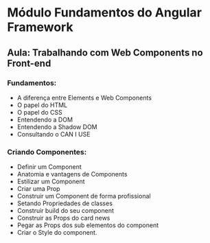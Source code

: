# Módulo Fundamentos do Angular Framework
## Aula: Trabalhando com Web Components no Front-end
### Fundamentos:
- A diferença entre Elements e Web Components
- O papel do HTML
- O papel do CSS
- Entendendo a DOM
- Entendendo a Shadow DOM
- Consultando o CAN I USE
### Criando Componentes:
- Definir um Component
- Anatomia e vantagens de Components
- Estilizar um Component
- Criar uma Prop
- Construir um Component de forma profissional
- Setando Propriedades de classes
- Construir build do seu component
- Construir as Props do card news
- Pegar as Props dos sub elementos do component
- Criar o Style do component.
